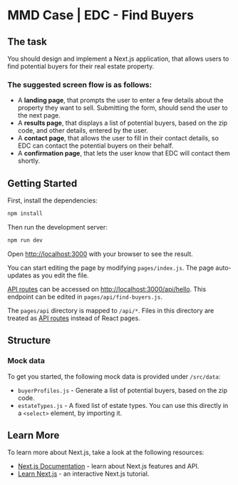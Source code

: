# MMD Case | EDC - Find Buyers

## The task

You should design and implement a Next.js application, that allows users to find potential buyers for their real estate property.

### The suggested screen flow is as follows:

- A **landing page**, that prompts the user to enter a few details about the property they want to sell. Submitting the form, should send the user to the next page.
- A **results page**, that displays a list of potential buyers, based on the zip code, and other details, entered by the user.
- A **contact page**, that allows the user to fill in their contact details, so EDC can contact the potential buyers on their behalf.
- A **confirmation page**, that lets the user know that EDC will contact them shortly.

## Getting Started

First, install the dependencies:

```bash
npm install
```

Then run the development server:

```bash
npm run dev
```

Open [http://localhost:3000](http://localhost:3000) with your browser to see the result.

You can start editing the page by modifying `pages/index.js`. The page auto-updates as you edit the file.

[API routes](https://nextjs.org/docs/api-routes/introduction) can be accessed on [http://localhost:3000/api/hello](http://localhost:3000/api/find-buyers). This endpoint can be edited in `pages/api/find-buyers.js`.

The `pages/api` directory is mapped to `/api/*`. Files in this directory are treated as [API routes](https://nextjs.org/docs/api-routes/introduction) instead of React pages.

## Structure

### Mock data

To get you started, the following mock data is provided under `/src/data`:

- `buyerProfiles.js` - Generate a list of potential buyers, based on the zip code.
- `estateTypes.js` - A fixed list of estate types. You can use this directly in a `<select>` element, by importing it.

## Learn More

To learn more about Next.js, take a look at the following resources:

- [Next.js Documentation](https://nextjs.org/docs) - learn about Next.js features and API.
- [Learn Next.js](https://nextjs.org/learn) - an interactive Next.js tutorial.

